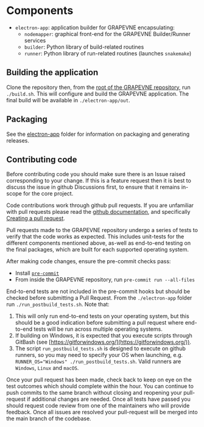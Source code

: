 # Components

- `electron-app`: application builder for GRAPEVNE encapsulating:
  - `nodemapper`: graphical front-end for the GRAPEVNE Builder/Runner services
  - `builder`: Python library of build-related routines
  - `runner`: Python library of run-related routines (launches `snakemake`)

## Building the application

Clone the repository then, from the [root of the GRAPEVNE repository](../), run
`./build.sh`. This will configure and build the GRAPEVNE application. The final
build will be available in `./electron-app/out`.

## Packaging

See the [electron-app](../electron-app) folder for information on packaging and
generating releases.

## Contributing code

Before contributing code you should make sure there is an Issue raised
corresponding to your change. If this is a feature request then it is best to
discuss the issue in github Discussions first, to ensure that it remains
in-scope for the core project.

Code contributions work through github pull requests. If you are unfamiliar with
pull requests please read the [github documentation](https://docs.github.com/en),
and specifically
[Creating a pull request](https://docs.github.com/en/pull-requests/collaborating-with-pull-requests/proposing-changes-to-your-work-with-pull-requests/creating-a-pull-request).

Pull requests made to the GRAPEVNE repository undergo a series of tests to
verify that the code works as expected. This includes unit-tests for the
different components mentioned above, as-well as end-to-end testing on the
final packages, which are built for each supported operating system.

After making code changes, ensure the pre-commit checks pass:

- Install [`pre-commit`](https://pre-commit.com/)
- From inside the GRAPEVNE repository, run `pre-commit run --all-files`

End-to-end tests are not included in the pre-commit hooks but should be checked
before submitting a Pull Request. From the `./electron-app` folder run
`./run_postbuild_tests.sh`. Note that:

1. This will only run end-to-end tests on
   your operating system, but this should be a good indication before submitting a
   pull request where end-to-end tests will be run across multiple operating
   systems.
1. If building on Windows, it is expected that you execute scripts through
   GitBash (see [https://gitforwindows.org/](https://gitforwindows.org/)).
1. The script `run_postbuild_tests.sh` is designed to execute on github runners,
   so you may need to specify your OS when launching, e.g.
   `RUNNER_OS="Windows" ./run_postbuild_tests.sh`. Valid runners are `Windows`,
   `Linux` and `macOS`.

Once your pull request has been made, check back to keep on eye on the test
outcomes which should complete within the hour.
You can continue to push commits to the same branch without closing
and reopening your pull-request if additional changes are needed. Once all tests
have passed you should request code review from one of the maintainers who will
provide feedback. Once all issues are resolved your pull-request will be merged
into the main branch of the codebase.
